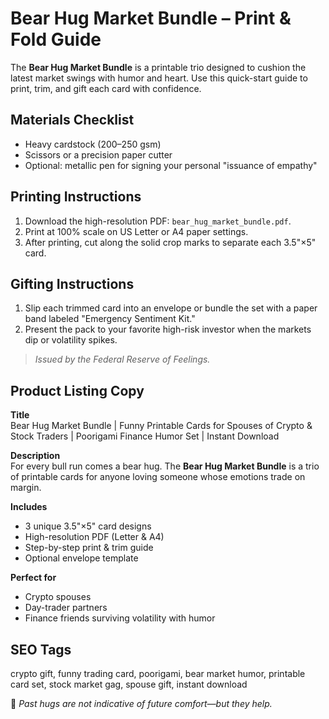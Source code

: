 # Bear Hug Market Bundle – Print & Fold Guide

The **Bear Hug Market Bundle** is a printable trio designed to cushion the latest market swings with humor and heart. Use this quick-start guide to print, trim, and gift each card with confidence.

## Materials Checklist
- Heavy cardstock (200–250 gsm)
- Scissors or a precision paper cutter
- Optional: metallic pen for signing your personal "issuance of empathy"

## Printing Instructions
1. Download the high-resolution PDF: `bear_hug_market_bundle.pdf`.
2. Print at 100% scale on US Letter or A4 paper settings.
3. After printing, cut along the solid crop marks to separate each 3.5"×5" card.

## Gifting Instructions
1. Slip each trimmed card into an envelope or bundle the set with a paper band labeled "Emergency Sentiment Kit."
2. Present the pack to your favorite high-risk investor when the markets dip or volatility spikes.

> _Issued by the Federal Reserve of Feelings._

## Product Listing Copy

**Title**  
Bear Hug Market Bundle | Funny Printable Cards for Spouses of Crypto & Stock Traders | Poorigami Finance Humor Set | Instant Download

**Description**  
For every bull run comes a bear hug. The **Bear Hug Market Bundle** is a trio of printable cards for anyone loving someone whose emotions trade on margin.

**Includes**
- 3 unique 3.5"×5" card designs
- High-resolution PDF (Letter & A4)
- Step-by-step print & trim guide
- Optional envelope template

**Perfect for**
- Crypto spouses
- Day-trader partners
- Finance friends surviving volatility with humor

## SEO Tags
crypto gift, funny trading card, poorigami, bear market humor, printable card set, stock market gag, spouse gift, instant download

🐻 _Past hugs are not indicative of future comfort—but they help._
